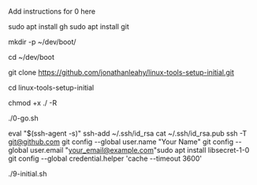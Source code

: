 Add instructions for 0 here

sudo apt install gh
sudo apt install git

mkdir -p ~/dev/boot/

cd ~/dev/boot

git clone https://github.com/jonathanleahy/linux-tools-setup-initial.git

cd linux-tools-setup-initial

chmod +x ./ -R

./0-go.sh

eval "$(ssh-agent -s)"
ssh-add ~/.ssh/id_rsa
cat ~/.ssh/id_rsa.pub
ssh -T git@github.com
git config --global user.name "Your Name"
git config --global user.email "your_email@example.com"sudo apt install libsecret-1-0
git config --global credential.helper 'cache --timeout 3600'

./9-initial.sh

